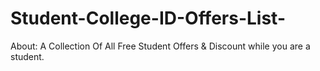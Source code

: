 # Student-College-ID-Offers-List-
About:  A Collection Of All Free Student Offers &amp; Discount while you are a student.
